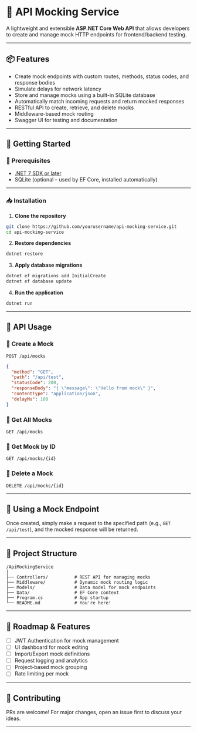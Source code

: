 ﻿# 🧪 API Mocking Service

A lightweight and extensible **ASP.NET Core Web API** that allows developers to create and manage mock HTTP endpoints for frontend/backend testing.

---

## 📦 Features

- Create mock endpoints with custom routes, methods, status codes, and response bodies
- Simulate delays for network latency
- Store and manage mocks using a built-in SQLite database
- Automatically match incoming requests and return mocked responses
- RESTful API to create, retrieve, and delete mocks
- Middleware-based mock routing
- Swagger UI for testing and documentation

---

## 🚀 Getting Started

### 🔧 Prerequisites

- [.NET 7 SDK or later](https://dotnet.microsoft.com/en-us/download)
- SQLite (optional – used by EF Core, installed automatically)

---

### 📥 Installation

1. **Clone the repository**

```bash
git clone https://github.com/yourusername/api-mocking-service.git
cd api-mocking-service
````

2. **Restore dependencies**

```bash
dotnet restore
```

3. **Apply database migrations**

```bash
dotnet ef migrations add InitialCreate
dotnet ef database update
```

4. **Run the application**

```bash
dotnet run
```

---

## 📘 API Usage

### 🔹 Create a Mock

`POST /api/mocks`

```json
{
  "method": "GET",
  "path": "/api/test",
  "statusCode": 200,
  "responseBody": "{ \"message\": \"Hello from mock\" }",
  "contentType": "application/json",
  "delayMs": 100
}
```

### 🔹 Get All Mocks

`GET /api/mocks`

### 🔹 Get Mock by ID

`GET /api/mocks/{id}`

### 🔹 Delete a Mock

`DELETE /api/mocks/{id}`

---

## 🧪 Using a Mock Endpoint

Once created, simply make a request to the specified path (e.g., `GET /api/test`), and the mocked response will be returned.

---

## 🧱 Project Structure

```
/ApiMockingService
│
├── Controllers/          # REST API for managing mocks
├── Middleware/           # Dynamic mock routing logic
├── Models/               # Data model for mock endpoints
├── Data/                 # EF Core context
├── Program.cs            # App startup
└── README.md             # You're here!
```

---

## 🔐 Roadmap & Features

* [ ] JWT Authentication for mock management
* [ ] UI dashboard for mock editing
* [ ] Import/Export mock definitions
* [ ] Request logging and analytics
* [ ] Project-based mock grouping
* [ ] Rate limiting per mock

---

## 🤝 Contributing

PRs are welcome! For major changes, open an issue first to discuss your ideas.

---



